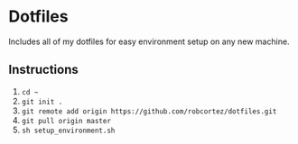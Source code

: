 # Dotfiles
Includes all of my dotfiles for easy environment setup on any new machine.

## Instructions
1. `cd ~`
2. `git init .`
3. `git remote add origin https://github.com/robcortez/dotfiles.git`
4. `git pull origin master`
5. `sh setup_environment.sh`

